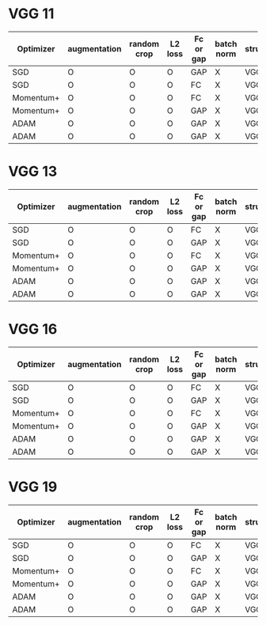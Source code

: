 # VGG 11
|Optimizer| augmentation | random crop | L2 loss | Fc or gap | batch norm | structure | acc | loss |
| --- | --- | --- | --- | --- | --- | --- | --- | --- | 
| SGD | O | O | O | GAP | X |  VGG 16  | 80.33% | 0.46 |
| SGD | O | O | O | FC | X |  VGG 16  | 82.00% | 0.44 |
| Momentum+ | O | O | O | FC | X |  VGG 11  | 82.33% | 0.417 | 
| Momentum+ | O | O | O | GAP | X |  VGG 11  | 82.21% | 0.43 |
| ADAM | O | O | O | GAP | X |  VGG 11  | ? | ? | 
| ADAM | O | O | O | GAP | X |  VGG 11  | ? | ? | 

# VGG 13
|Optimizer| augmentation | random crop | L2 loss | Fc or gap | batch norm | structure | acc | loss |
| --- | --- | --- | --- | --- | --- | --- | --- | --- | 
| SGD | O | O | O | FC | X |  VGG 11  | ? | 82.53%| 0.417 |
| SGD | O | O | O | GAP | X |  VGG 11  | ? | 83.39%  | 0.412  |
| Momentum+ | O | O | O | FC | X |  VGG 13  | ? | ? | 
| Momentum+ | O | O | O | GAP | X |  VGG 13  | ? | ? |
| ADAM | O | O | O | GAP | X |  VGG 13  | ? | ? | 
| ADAM | O | O | O | GAP | X |  VGG 13  | ? | ? | 


# VGG 16
|Optimizer| augmentation | random crop | L2 loss | Fc or gap | batch norm | structure | acc | loss | server | 
| --- | --- | --- | --- | --- | --- | --- | --- | --- | --- | 
| SGD | O | O | O | FC | X |  VGG 13  | 83.8 | 0.411 | 
| SGD | O | O | O | GAP | X |  VGG 13  | 82.5 | 0.413 | 
| Momentum+ | O | O | O | FC | X |  VGG 16  | ? | ? | ? |
| Momentum+ | O | O | O | GAP | X |  VGG 16  | ? | ? | ? |
| ADAM | O | O | O | GAP | X |  VGG 16  | ? | ? | ? |
| ADAM | O | O | O | GAP | X |  VGG 16  | ? | ? | ? |



# VGG 19
|Optimizer| augmentation | random crop | L2 loss | Fc or gap | batch norm | structure | acc | loss | server | 
| --- | --- | --- | --- | --- | --- | --- | --- | --- | --- | 
| SGD | O | O | O | FC | X |  VGG 19  | ? | ? | ? |
| SGD | O | O | O | GAP | X |  VGG 19  | ? | ? | ? |
| Momentum+ | O | O | O | FC | X |  VGG 19  | ? | ? | ? |
| Momentum+ | O | O | O | GAP | X |  VGG 19  | ? | ? | ? |
| ADAM | O | O | O | GAP | X |  VGG 19  | ? | ? | ? |
| ADAM | O | O | O | GAP | X |  VGG 19  | ? | ? | ? |











